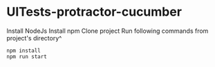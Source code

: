 # UITests-protractor-cucumber

Install NodeJs
Install npm
Clone project
Run following commands from project's directory^
```
npm install
npm run start
```
